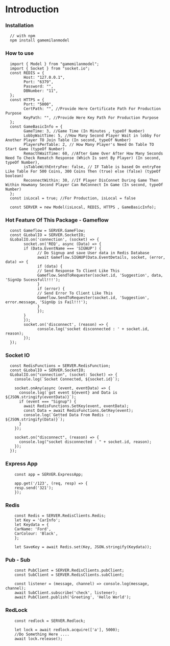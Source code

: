 # Introduction

### Installation

      // with npm
      npm install gamemilanmodel

### How to use

      import { Model } from "gamemilanmodel";
      import { Socket } from "socket.io";
      const REDIS = {
            Host: "127.0.0.1",
            Port: "6379",
            Password: "",
            DBNumber: "11",
      };
      const HTTPS = {
            Port: "5000",
            CertPath: "", //Provide Here Certificate Path For Production Purpose
            KeyPath: "", //Provide Here Key Path For Production Purpose
      };
      const GameBasicInfo = {
            GameTime: 3, //Game Time (In Minutes , typeOf Number)
            LobbyWaitTime: 5, //How Many Second Player Wait in lobby For Another Player TO Join Table (In second, typeOf Number)
            PlayersPerTable: 2, // How Many Player's Need On Table TO Start Game (typeOf Number)
            RemacthWaitTime: 60, //After Game Over After How Many Seconds Need To Check Rematch Response (Which Is sent By Player) (In second, typeOf Number),
            isTableWithEntryFee: false, // IF Table is based On entryFee Like Table For 500 Coins, 300 Coins Then (true) else (false) (typeOf boolean)
            ReconnectWithin: 30, //If Player DisConnet During Game Then Within Howmany Second Player Can ReConnect In Game (In second, typeOf Number)
      };
      const isLocal = true; //For Production, isLocal = false

      const SERVER = new Model(isLocal, REDIS, HTTPS , GameBasicInfo);

### Hot Feature Of This Package - Gameflow

      const Gameflow = SERVER.GameFlow;
      const GLobalIO = SERVER.SocketIO;
      GLobalIO.on('connection', (socket) => {
            socket.on('REQ', async (Data) => {
            if (Data.EventName === 'SIGNUP') {
                  // Do Signup and save User data in Redis Database
                  await Gameflow.SIGNUP(Data.EventDetails, socket, (error, data) => {
                  if (data) {
                  // Send Response To Client Like This
                  Gameflow.SendToRequester(socket.id, 'Suggestion', data, 'SignUp Sucessfull!!!');
                  }
                  if (error) {
                  // Send Error To Client Like This
                  Gameflow.SendToRequester(socket.id, 'Suggestion', error.message, 'SignUp is Fail!!!');
                  }
                  });
            }
            });
            socket.on('disconnect', (reason) => {
                  console.log('socket disconnected : ' + socket.id, reason);
            });
      });

### Socket IO

      const RedisFunctions = SERVER.RedisFunction;
      const GLobalIO = SERVER.SocketIO;
      GLobalIO.on("connection", (socket: Socket) => {
        console.log(`Socket Connected, ${socket.id}`);

        socket.onAny(async (event, eventData) => {
          console.log(`got event ${event} and Data is ${JSON.stringify(eventData)}`);
          if (event === "Signup") {
            await RedisFunctions.SetKey(event, eventData);
            const Data = await RedisFunctions.GetKey(event);
            console.log(`Getted Data From Redis :: ${JSON.stringify(Data)}`);
          }
        });

        socket.on("disconnect", (reason) => {
          console.log("socket disconnected : " + socket.id, reason);
        });
      });

### Express App

        const app = SERVER.ExpressApp;

        app.get('/123', (req, resp) => {
        resp.send('321');
        });

### Redis

        const Redis = SERVER.RedisClients.Redis;
        let Key = 'CarInfo';
        let Keydata = {
        CarName: 'Ford',
        CarColour: 'Black',
        };

        let SaveKey = await Redis.set(Key, JSON.stringify(Keydata));

### Pub - Sub

        const PubClient = SERVER.RedisClients.pubClient;
        const SubClient = SERVER.RedisClients.subClient;

        const listener = (message, channel) => console.log(message, channel);
        await SubClient.subscribe('check', listener);
        await PubClient.publish('Greeting', 'Hello World');

### RedLock

        const redlock = SERVER.Redlock;

        let lock = await redlock.acquire(['a'], 5000);
        //Do Something Here ....
        await lock.release();
